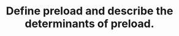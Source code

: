 ---
title: "Define preload and describe the determinants of preload."
entityType: SAQ
exam: PEX
college: CICM
year: 2010
sitting: A
question: 21
passRate: 10
lo:
- "[[C1c]]"
- "[[2b]]"
- "[[c]]"
EC_expectedDomains:
- "A definition based on stretch of the isolated myocyte prior to contraction, and extrapolation to the human heart, was expected."
- "Surrogate measures of preload used in clinical practice needed to be explained and related to the definition (for example, end-diastolic volume and central venous pressure)."
- "At a minimum, detail should have included atrial contractility, diastolic filling time, ventricular compliance, and the determinants of venous return."
EC_extraCredit:
- "The Frank-Starling Law was relevant to discussion of the significance of preload to cardiac performance."
- "A diagram illustrating the interaction of important factors would have been helpful in answering this question."
- "Better answers included discussion of the effects of afterload, arrhythmias, and valvular pathology."
- "A distinction between the factors determining left and right ventricular preload would have demonstrated a more sophisticated understanding of the physiology."
resources:
- "Cardiovascular Physiology, Berne and Levy, p64-65"
---